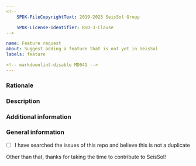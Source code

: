 ```yaml
---
<!--
    SPDX-FileCopyrightText: 2019-2025 SeisSol Group

    SPDX-License-Identifier: BSD-3-Clause
-->

name: Feature request
about: Suggest adding a feature that is not yet in SeisSol  
labels: feature

<!-- markdownlint-disable MD041 -->
---
```


<!--*Please add a concise summary of your suggestion here.*-->

### Rationale

<!--*Is your feature request related to a problem? Please describe it!*-->

### Description

<!--*Describe the solution you'd like and the alternatives you have considered.*-->

### Additional information

<!--*Add any other context about the feature request here.*-->

### General information

- [ ] I have searched the issues of this repo and believe this is not a duplicate

Other than that, thanks for taking the time to contribute to SeisSol!
